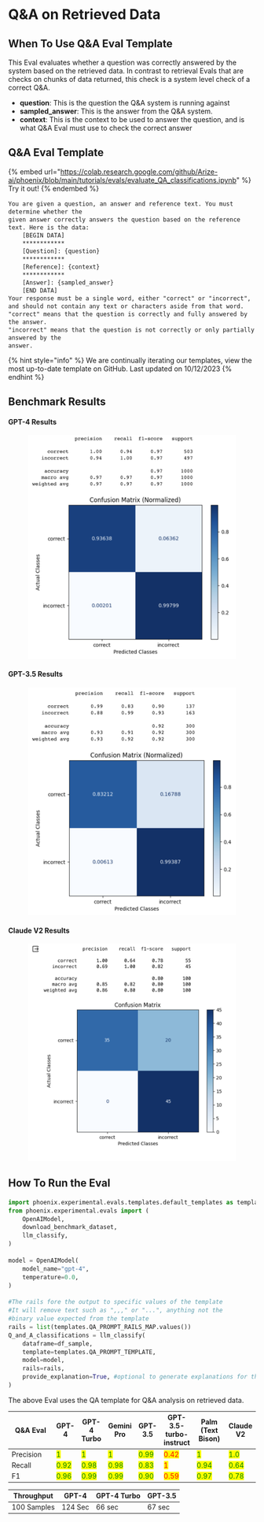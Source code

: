 # Q\&A on Retrieved Data

## When To Use Q\&A Eval Template

This Eval evaluates whether a question was correctly answered by the system based on the retrieved data. In contrast to retrieval Evals that are checks on chunks of data returned, this check is a system level check of a correct Q\&A.

* **question**: This is the question the Q\&A system is running against
* **sampled\_answer**: This is the answer from the Q\&A system.
* **context**: This is the context to be used to answer the question, and is what Q\&A Eval must use to check the correct answer

## Q\&A Eval Template

{% embed url="https://colab.research.google.com/github/Arize-ai/phoenix/blob/main/tutorials/evals/evaluate_QA_classifications.ipynb" %}
Try it out!
{% endembed %}

```
You are given a question, an answer and reference text. You must determine whether the
given answer correctly answers the question based on the reference text. Here is the data:
    [BEGIN DATA]
    ************
    [Question]: {question}
    ************
    [Reference]: {context}
    ************
    [Answer]: {sampled_answer}
    [END DATA]
Your response must be a single word, either "correct" or "incorrect",
and should not contain any text or characters aside from that word.
"correct" means that the question is correctly and fully answered by the answer.
"incorrect" means that the question is not correctly or only partially answered by the
answer.
```

{% hint style="info" %}
We are continually iterating our templates, view the most up-to-date template on GitHub. Last updated on 10/12/2023
{% endhint %}

## Benchmark Results

#### GPT-4 Results

<figure><img src="../../../.gitbook/assets/Screenshot 2023-09-16 at 5.25.14 PM.png" alt=""><figcaption></figcaption></figure>

#### GPT-3.5 Results

<figure><img src="../../../.gitbook/assets/Screenshot 2023-09-16 at 5.38.50 PM.png" alt=""><figcaption></figcaption></figure>

#### Claude V2 Results

<figure><img src="../../../.gitbook/assets/claude_v2_q_n_a.png" alt=""><figcaption></figcaption></figure>

## How To Run the Eval

```python
import phoenix.experimental.evals.templates.default_templates as templates
from phoenix.experimental.evals import (
    OpenAIModel,
    download_benchmark_dataset,
    llm_classify,
)

model = OpenAIModel(
    model_name="gpt-4",
    temperature=0.0,
)

#The rails fore the output to specific values of the template
#It will remove text such as ",,," or "...", anything not the
#binary value expected from the template
rails = list(templates.QA_PROMPT_RAILS_MAP.values())
Q_and_A_classifications = llm_classify(
    dataframe=df_sample,
    template=templates.QA_PROMPT_TEMPLATE,
    model=model,
    rails=rails,
    provide_explanation=True, #optional to generate explanations for the value produced by the eval LLM
)
```

The above Eval uses the QA template for Q\&A analysis on retrieved data.

<table><thead><tr><th width="116">Q&#x26;A Eval</th><th>GPT-4</th><th>GPT-4 Turbo</th><th>Gemini Pro</th><th>GPT-3.5</th><th>GPT-3.5-turbo-instruct</th><th width="69">Palm (Text Bison)</th><th>Claude V2</th></tr></thead><tbody><tr><td>Precision</td><td><mark style="color:green;">1</mark></td><td><mark style="color:green;">1</mark></td><td><mark style="color:green;">1</mark></td><td><mark style="color:green;">0.99</mark></td><td><mark style="color:red;">0.42</mark></td><td><mark style="color:green;">1</mark></td><td><mark style="color:green;">1.0</mark></td></tr><tr><td>Recall</td><td><mark style="color:green;">0.92</mark></td><td><mark style="color:green;">0.98</mark></td><td><mark style="color:green;">0.98</mark></td><td><mark style="color:green;">0.83</mark></td><td><mark style="color:red;">1</mark></td><td><mark style="color:green;">0.94</mark></td><td><mark style="color:green;">0.64</mark></td></tr><tr><td>F1</td><td><mark style="color:green;">0.96</mark></td><td><mark style="color:green;">0.99</mark></td><td><mark style="color:green;">0.99</mark></td><td><mark style="color:green;">0.90</mark></td><td><mark style="color:red;">0.59</mark></td><td><mark style="color:green;">0.97</mark></td><td><mark style="color:green;">0.78</mark></td></tr></tbody></table>

| Throughput  | GPT-4   | GPT-4 Turbo | GPT-3.5 |
| ----------- | ------- | ----------- | ------- |
| 100 Samples | 124 Sec | 66 sec      | 67 sec  |
